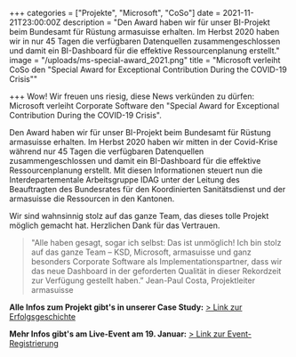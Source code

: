 +++
categories = ["Projekte", "Microsoft", "CoSo"]
date = 2021-11-21T23:00:00Z
description = "Den Award haben wir für unser BI-Projekt beim Bundesamt für Rüstung armasuisse erhalten. Im Herbst 2020 haben wir in nur 45 Tagen die verfügbaren Datenquellen zusammengeschlossen und damit ein BI-Dashboard für die effektive Ressourcenplanung erstellt."
image = "/uploads/ms-special-award_2021.png"
title = "Microsoft verleiht CoSo den \"Special Award for Exceptional Contribution During the COVID-19 Crisis\""

+++
Wow! Wir freuen uns riesig, diese News verkünden zu dürfen: Microsoft verleiht Corporate Software den "Special Award for Exceptional Contribution During the COVID-19 Crisis".

Den Award haben wir für unser BI-Projekt beim Bundesamt für Rüstung armasuisse erhalten. Im Herbst 2020 haben wir mitten in der Covid-Krise während nur 45 Tagen die verfügbaren Datenquellen zusammengeschlossen und damit ein BI-Dashboard für die effektive Ressourcenplanung erstellt. Mit diesen Informationen steuert nun die Interdepartementale Arbeitsgruppe IDAG unter der Leitung des Beauftragten des Bundesrates für den Koordinierten Sanitätsdienst und der armasuisse die Ressourcen in den Kantonen.

Wir sind wahnsinnig stolz auf das ganze Team, das dieses tolle Projekt möglich gemacht hat. Herzlichen Dank für das Vertrauen.

> "Alle haben gesagt, sogar ich selbst: Das ist unmöglich! Ich bin stolz auf das ganze Team – KSD, Microsoft, armasuisse und ganz besonders Corporate Software als Implementationspartner, dass wir das neue Dashboard in der geforderten Qualität in dieser Rekordzeit zur Verfügung gestellt haben.” Jean-Paul Costa, Projektleiter armasuisse

**Alle Infos zum Projekt gibt's in unserer Case Study:** [> Link zur Erfolgsgeschichte](https://www.corporatesoftware.ch/success/mit-cloud-daten-gegen-die-pandemie-eine-case-study-zu-moderner-landesverteidigung/ "Link zur Case Study")

**Mehr Infos gibt's am Live-Event am 19. Januar:** [> Link zur Event-Registrierung](https://forms.office.com/Pages/ResponsePage.aspx?id=QX69K8kCTkuBaDOfkAxDGbQqOeDm_PlKpHscAjk1UeJUMktVWDRBQzhZRjJSTVNOTzNWRVhVS1lLWCQlQCN0PWcu "Link zum Live-Event ")